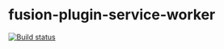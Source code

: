 # fusion-plugin-service-worker

[![Build status](https://badge.buildkite.com/176b20938d88e3b7836a9deb744a94d9e58626679d29b22e0f.svg?branch=master)](https://buildkite.com/uberopensource/fusion-plugin-service-worker)
